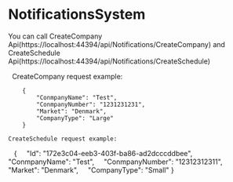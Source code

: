 # NotificationsSystem
You can call CreateCompany Api(https://localhost:44394/api/Notifications/CreateCompany) and CreateSchedule Api(https://localhost:44394/api/Notifications/CreateSchedule)

  CreateCompany request example:

		{
		    "ConmpanyName": "Test",
		    "ConmpanyNumber": "1231231231",
		    "Market": "Denmark",
		    "CompanyType": "Large"
		}

	CreateSchedule request example:
  
		{
		    "Id": "172e3c04-eeb3-403f-ba86-ad2dcccddbee",
		    "ConmpanyName": "Test",
		    "ConmpanyNumber": "12312312311",
		    "Market": "Denmark",
		    "CompanyType": "Small"
		}
